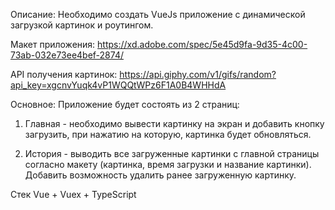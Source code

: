 Описание:
Необходимо создать VueJs приложение с динамической загрузкой картинок и роутингом.

Макет приложения: https://xd.adobe.com/spec/5e45d9fa-9d35-4c00-73ab-032e73ee4bef-2874/

API получения картинок: https://api.giphy.com/v1/gifs/random?api_key=xgcnvYuqk4vP1WQQtWPz6F1A0B4WHHdA

Основное:
Приложение будет состоять из 2 страниц:

1) Главная - необходимо вывести картинку на экран и добавить кнопку загрузить, при нажатию на которую, картинка будет обновляться.

2) История - выводить все загруженные картинки с главной страницы согласно макету (картинка, время загрузки и название картинки). Добавить возможность удалить ранее загруженную картинку.

Стек Vue + Vuex + TypeScript
